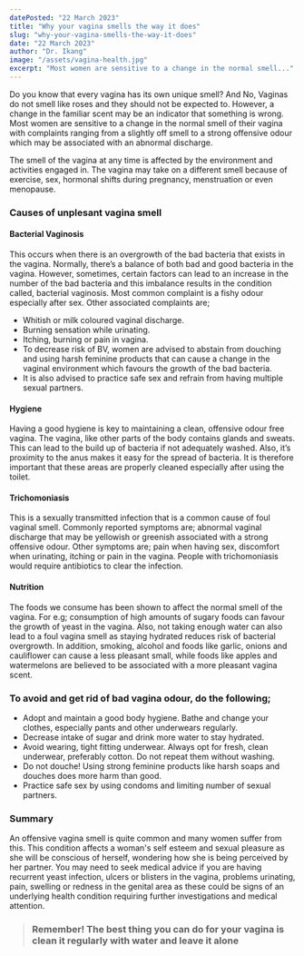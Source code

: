 ```yaml
---
datePosted: "22 March 2023"
title: "Why your vagina smells the way it does"
slug: "why-your-vagina-smells-the-way-it-does"
date: "22 March 2023"
author: "Dr. Ikang"
image: "/assets/vagina-health.jpg"
excerpt: "Most women are sensitive to a change in the normal smell..."
---
```


Do you know that every vagina has its own unique smell? And No, Vaginas do not smell like roses and they should not be expected to. However, a change in the familiar scent may be an indicator that something is wrong.
Most women are sensitive to a change in the normal smell of their vagina with complaints ranging from a slightly off smell to a strong offensive odour which may be associated with an abnormal discharge.

The smell of the vagina at any time is affected by the environment and activities engaged in. The vagina may take on a different smell because of exercise, sex, hormonal shifts during pregnancy, menstruation or even menopause.

### Causes of unplesant vagina smell

#### Bacterial Vaginosis

This occurs when there is an overgrowth of the bad bacteria that exists in the vagina. Normally, there’s a balance of both bad and good bacteria in the vagina. However, sometimes, certain factors can lead to an increase in the number of the bad bacteria and this imbalance results in the condition called, bacterial vaginosis. Most common complaint is a fishy odour especially after sex. Other associated complaints are;

- Whitish or milk coloured vaginal discharge.
- Burning sensation while urinating.
- Itching, burning or pain in vagina.
- To decrease risk of BV, women are advised to abstain from douching and using harsh feminine products that can cause a change in the vaginal environment which favours the growth of the bad bacteria.
- It is also advised to practice safe sex and refrain from having multiple sexual partners.

#### Hygiene

Having a good hygiene is key to maintaining a clean, offensive odour free vagina. The vagina, like other parts of the body contains glands and sweats. This can lead to the build up of bacteria if not adequately washed. Also, it’s proximity to the anus makes it easy for the spread of bacteria. It is therefore important that these areas are properly cleaned especially after using the toilet.

#### Trichomoniasis

This is a sexually transmitted infection that is a common cause of foul vaginal smell. Commonly reported symptoms are; abnormal vaginal discharge that may be yellowish or greenish associated with a strong offensive odour. Other symptoms are; pain when having sex, discomfort when urinating, itching or pain in the vagina.
People with trichomoniasis would require antibiotics to clear the infection.

#### Nutrition

The foods we consume has been shown to affect the normal smell of the vagina. For e.g; consumption of high amounts of sugary foods can favour the growth of yeast in the vagina. Also, not taking enough water can also lead to a foul vagina smell as staying hydrated reduces risk of bacterial overgrowth. In addition, smoking, alcohol and foods like garlic, onions and cauliflower can cause a less pleasant small, while foods like apples and watermelons are believed to be associated with a more pleasant vagina scent.

### To avoid and get rid of bad vagina odour, do the following;

- Adopt and maintain a good body hygiene. Bathe and change your clothes, especially pants and other underwears regularly.
- Decrease intake of sugar and drink more water to stay hydrated.
- Avoid wearing, tight fitting underwear. Always opt for fresh, clean underwear, preferably cotton. Do not repeat them without washing.
- Do not douche! Using strong feminine products like harsh soaps and douches does more harm than good.
- Practice safe sex by using condoms and limiting number of sexual partners.

### Summary

An offensive vagina smell is quite common and many women suffer from this. This condition affects a woman's self esteem and sexual pleasure as she will be conscious of herself, wondering how she is being perceived by her partner. You may need to seek medical advice if you are having recurrent yeast infection, ulcers or blisters in the vagina, problems urinating, pain, swelling or redness in the genital area as these could be signs of an underlying health condition requiring further investigations and medical attention.

> ### Remember! The best thing you can do for your vagina is clean it regularly with water and leave it alone
